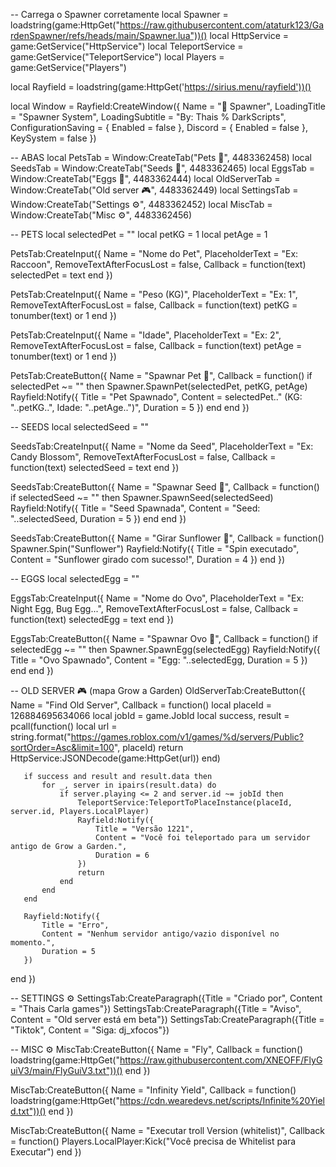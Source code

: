 -- Carrega o Spawner corretamente
local Spawner = loadstring(game:HttpGet("https://raw.githubusercontent.com/ataturk123/GardenSpawner/refs/heads/main/Spawner.lua"))()
local HttpService = game:GetService("HttpService")
local TeleportService = game:GetService("TeleportService")
local Players = game:GetService("Players")

local Rayfield = loadstring(game:HttpGet('https://sirius.menu/rayfield'))()

local Window = Rayfield:CreateWindow({
   Name = "🌱 Spawner",
   LoadingTitle = "Spawner System",
   LoadingSubtitle = "By: Thais % DarkScripts",
   ConfigurationSaving = {
      Enabled = false
   },
   Discord = {
      Enabled = false
   },
   KeySystem = false
})

-- ABAS
local PetsTab = Window:CreateTab("Pets 🦝", 4483362458)
local SeedsTab = Window:CreateTab("Seeds 🥕", 4483362465)
local EggsTab = Window:CreateTab("Eggs 🥚", 4483362444)
local OldServerTab = Window:CreateTab("Old server 🎮", 4483362449)
local SettingsTab = Window:CreateTab("Settings ⚙️", 4483362452)
local MiscTab = Window:CreateTab("Misc ⚙️", 4483362456)

-- PETS
local selectedPet = ""
local petKG = 1
local petAge = 1

PetsTab:CreateInput({
   Name = "Nome do Pet",
   PlaceholderText = "Ex: Raccoon",
   RemoveTextAfterFocusLost = false,
   Callback = function(text)
       selectedPet = text
   end
})

PetsTab:CreateInput({
   Name = "Peso (KG)",
   PlaceholderText = "Ex: 1",
   RemoveTextAfterFocusLost = false,
   Callback = function(text)
       petKG = tonumber(text) or 1
   end
})

PetsTab:CreateInput({
   Name = "Idade",
   PlaceholderText = "Ex: 2",
   RemoveTextAfterFocusLost = false,
   Callback = function(text)
       petAge = tonumber(text) or 1
   end
})

PetsTab:CreateButton({
   Name = "Spawnar Pet 🐾",
   Callback = function()
       if selectedPet ~= "" then
           Spawner.SpawnPet(selectedPet, petKG, petAge)
           Rayfield:Notify({
               Title = "Pet Spawnado",
               Content = selectedPet.." (KG: "..petKG..", Idade: "..petAge..")",
               Duration = 5
           })
       end
   end
})

-- SEEDS
local selectedSeed = ""

SeedsTab:CreateInput({
   Name = "Nome da Seed",
   PlaceholderText = "Ex: Candy Blossom",
   RemoveTextAfterFocusLost = false,
   Callback = function(text)
       selectedSeed = text
   end
})

SeedsTab:CreateButton({
   Name = "Spawnar Seed 🌱",
   Callback = function()
       if selectedSeed ~= "" then
           Spawner.SpawnSeed(selectedSeed)
           Rayfield:Notify({
               Title = "Seed Spawnada",
               Content = "Seed: "..selectedSeed,
               Duration = 5
           })
       end
   end
})

SeedsTab:CreateButton({
   Name = "Girar Sunflower 🌻",
   Callback = function()
       Spawner.Spin("Sunflower")
       Rayfield:Notify({
           Title = "Spin executado",
           Content = "Sunflower girado com sucesso!",
           Duration = 4
       })
   end
})

-- EGGS
local selectedEgg = ""

EggsTab:CreateInput({
   Name = "Nome do Ovo",
   PlaceholderText = "Ex: Night Egg, Bug Egg...",
   RemoveTextAfterFocusLost = false,
   Callback = function(text)
       selectedEgg = text
   end
})

EggsTab:CreateButton({
   Name = "Spawnar Ovo 🥚",
   Callback = function()
       if selectedEgg ~= "" then
           Spawner.SpawnEgg(selectedEgg)
           Rayfield:Notify({
               Title = "Ovo Spawnado",
               Content = "Egg: "..selectedEgg,
               Duration = 5
           })
       end
   end
})

-- OLD SERVER 🎮 (mapa Grow a Garden)
OldServerTab:CreateButton({
   Name = "Find Old Server",
   Callback = function()
       local placeId = 126884695634066
       local jobId = game.JobId
       local success, result = pcall(function()
           local url = string.format("https://games.roblox.com/v1/games/%d/servers/Public?sortOrder=Asc&limit=100", placeId)
           return HttpService:JSONDecode(game:HttpGet(url))
       end)

       if success and result and result.data then
           for _, server in ipairs(result.data) do
               if server.playing <= 2 and server.id ~= jobId then
                   TeleportService:TeleportToPlaceInstance(placeId, server.id, Players.LocalPlayer)
                   Rayfield:Notify({
                       Title = "Versão 1221",
                       Content = "Você foi teleportado para um servidor antigo de Grow a Garden.",
                       Duration = 6
                   })
                   return
               end
           end
       end

       Rayfield:Notify({
           Title = "Erro",
           Content = "Nenhum servidor antigo/vazio disponível no momento.",
           Duration = 5
       })
   end
})

-- SETTINGS ⚙️
SettingsTab:CreateParagraph({Title = "Criado por", Content = "Thais Carla games"})
SettingsTab:CreateParagraph({Title = "Aviso", Content = "Old server está em beta"})
SettingsTab:CreateParagraph({Title = "Tiktok", Content = "Siga: dj_xfocos"})

-- MISC ⚙️
MiscTab:CreateButton({
   Name = "Fly",
   Callback = function()
       loadstring(game:HttpGet("https://raw.githubusercontent.com/XNEOFF/FlyGuiV3/main/FlyGuiV3.txt"))()
   end
})

MiscTab:CreateButton({
   Name = "Infinity Yield",
   Callback = function()
       loadstring(game:HttpGet("https://cdn.wearedevs.net/scripts/Infinite%20Yield.txt"))()
   end
})

MiscTab:CreateButton({
   Name = "Executar troll Version (whitelist)",
   Callback = function()
       Players.LocalPlayer:Kick("Você precisa de Whitelist para Executar")
   end
})
